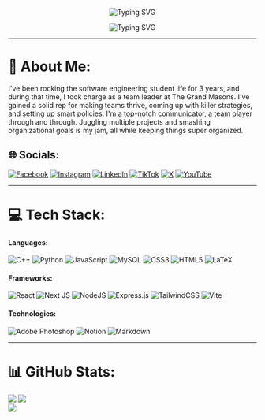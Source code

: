 <p align="center">
  <img src="https://readme-typing-svg.demolab.com?font=Cascadia+Mono&pause=1000&color=FFCD38&center=true&vCenter=true&repeat=false&random=false&width=435&height=40&lines=Seif+Zakaria+Ellaban" alt="Typing SVG" />
</p>

<p align="center">
  <img src="https://readme-typing-svg.demolab.com?font=Cascadia+Mono&duration=3500&pause=1700&color=FFCD38&center=true&vCenter=true&random=true&width=1080&height=40&lines=Building+the+future%2C+one+line+of+code%2C+one+pixel+at+a+time.;Algorithms+to+apps%2C+Script+poems+to+pixelated+perfection.;Crafting+code%2C+crunching+numbers%2C+shaping+user+journeys%2C+end-to-end.;Data+whisperer%2C+full-stack+maestro%2C+bridging+code+and+creation.;Building+bridges+between+code+and+insights%2C+pixel-perfect+to+server-side." alt="Typing SVG" />
</p>

<hr>

# 💫 About Me:
I've been rocking the software engineering student life for 3 years, and during that time, I took charge as a team leader at The Grand Masons. I've gained a solid rep for making teams thrive, coming up with killer strategies, and setting up smart policies. I'm a top-notch communicator, a team player through and through. Juggling multiple projects and smashing organizational goals is my jam, all while keeping things super organized.

## 🌐 Socials:
[![Facebook](https://img.shields.io/badge/Facebook-%231877F2.svg?logo=Facebook&logoColor=white)](https://facebook.com/seifzellaban) [![Instagram](https://img.shields.io/badge/Instagram-%23E4405F.svg?logo=Instagram&logoColor=white)](https://instagram.com/theseifzellaban) [![LinkedIn](https://img.shields.io/badge/LinkedIn-%230077B5.svg?logo=linkedin&logoColor=white)](https://linkedin.com/in/seifzellaban) [![TikTok](https://img.shields.io/badge/TikTok-%23000000.svg?logo=TikTok&logoColor=white)](https://tiktok.com/@seifzellaban) [![X](https://img.shields.io/badge/X-black.svg?logo=X&logoColor=white)](https://x.com/seifzellaban) [![YouTube](https://img.shields.io/badge/YouTube-%23FF0000.svg?logo=YouTube&logoColor=white)](https://youtube.com/@seifzellaban) 

<hr>

# 💻 Tech Stack:
#### Languages:
![C++](https://img.shields.io/badge/c++-%2300599C.svg?style=for-the-badge&logo=c%2B%2B&logoColor=white) ![Python](https://img.shields.io/badge/python-3670A0?style=for-the-badge&logo=python&logoColor=ffdd54) ![JavaScript](https://img.shields.io/badge/javascript-%23323330.svg?style=for-the-badge&logo=javascript&logoColor=%23F7DF1E) ![MySQL](https://img.shields.io/badge/mysql-%2300000f.svg?style=for-the-badge&logo=mysql&logoColor=white) ![CSS3](https://img.shields.io/badge/css3-%231572B6.svg?style=for-the-badge&logo=css3&logoColor=white) ![HTML5](https://img.shields.io/badge/html5-%23E34F26.svg?style=for-the-badge&logo=html5&logoColor=white) <!-- ![TypeScript](https://img.shields.io/badge/typescript-%23007ACC.svg?style=for-the-badge&logo=typescript&logoColor=white) --> ![LaTeX](https://img.shields.io/badge/latex-%23008080.svg?style=for-the-badge&logo=latex&logoColor=white)

#### Frameworks:
![React](https://img.shields.io/badge/react-%2320232a.svg?style=for-the-badge&logo=react&logoColor=%2361DAFB) ![Next JS](https://img.shields.io/badge/Next-black?style=for-the-badge&logo=next.js&logoColor=white) ![NodeJS](https://img.shields.io/badge/node.js-6DA55F?style=for-the-badge&logo=node.js&logoColor=white) ![Express.js](https://img.shields.io/badge/express.js-%23404d59.svg?style=for-the-badge&logo=express&logoColor=%2361DAFB) ![TailwindCSS](https://img.shields.io/badge/tailwindcss-%2338B2AC.svg?style=for-the-badge&logo=tailwind-css&logoColor=white) ![Vite](https://img.shields.io/badge/vite-%23646CFF.svg?style=for-the-badge&logo=vite&logoColor=white) <!-- ![.Net](https://img.shields.io/badge/.NET-5C2D91?style=for-the-badge&logo=.net&logoColor=white) -->

<!-- #### Data Science:
![NumPy](https://img.shields.io/badge/numpy-%23013243.svg?style=for-the-badge&logo=numpy&logoColor=white) ![Pandas](https://img.shields.io/badge/pandas-%23150458.svg?style=for-the-badge&logo=pandas&logoColor=white) ![PyTorch](https://img.shields.io/badge/PyTorch-%23EE4C2C.svg?style=for-the-badge&logo=PyTorch&logoColor=white) ![Scipy](https://img.shields.io/badge/SciPy-%230C55A5.svg?style=for-the-badge&logo=scipy&logoColor=%white) ![TensorFlow](https://img.shields.io/badge/TensorFlow-%23FF6F00.svg?style=for-the-badge&logo=TensorFlow&logoColor=white) ![scikit-learn](https://img.shields.io/badge/scikit--learn-%23F7931E.svg?style=for-the-badge&logo=scikit-learn&logoColor=white) ![Plotly](https://img.shields.io/badge/Plotly-%233F4F75.svg?style=for-the-badge&logo=plotly&logoColor=white) ![Matplotlib](https://img.shields.io/badge/Matplotlib-%23ffffff.svg?style=for-the-badge&logo=Matplotlib&logoColor=black) ![Keras](https://img.shields.io/badge/Keras-%23D00000.svg?style=for-the-badge&logo=Keras&logoColor=white) ![mlflow](https://img.shields.io/badge/mlflow-%23d9ead3.svg?style=for-the-badge&logo=numpy&logoColor=blue) -->

#### Technologies:
![Adobe Photoshop](https://img.shields.io/badge/adobe%20photoshop-%2331A8FF.svg?style=for-the-badge&logo=adobe%20photoshop&logoColor=white) <!-- ![Docker](https://img.shields.io/badge/docker-%230db7ed.svg?style=for-the-badge&logo=docker&logoColor=white) --> ![Notion](https://img.shields.io/badge/Notion-%23000000.svg?style=for-the-badge&logo=notion&logoColor=white) ![Markdown](https://img.shields.io/badge/markdown-%23000000.svg?style=for-the-badge&logo=markdown&logoColor=white)

<hr>

# 📊 GitHub Stats:
![](https://github-readme-streak-stats.herokuapp.com/?user=seifzellaban&theme=great-gatsby&hide_border=false)
![](https://github-readme-stats.vercel.app/api/top-langs/?username=seifzellaban&theme=great-gatsby&hide_border=false&include_all_commits=true&count_private=true&layout=compact)<br/>
![](https://github-readme-stats.vercel.app/api?username=seifzellaban&theme=great-gatsby&hide_border=false&include_all_commits=true&count_private=false)
